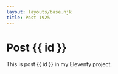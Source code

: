 ```yaml
---
layout: layouts/base.njk
title: Post 1925
---
```


# Post {{ id }}

This is post {{ id }} in my Eleventy project.
